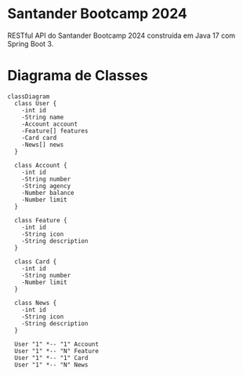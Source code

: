 # Santander Bootcamp 2024
RESTful API do Santander Bootcamp 2024 construída em Java 17 com Spring Boot 3.

# Diagrama de Classes
```mermaid
classDiagram
  class User {
    -int id
    -String name
    -Account account
    -Feature[] features
    -Card card
    -News[] news
  }

  class Account {
    -int id
    -String number
    -String agency
    -Number balance
    -Number limit
  }

  class Feature {
    -int id
    -String icon
    -String description
  }

  class Card {
    -int id
    -String number
    -Number limit
  }

  class News {
    -int id
    -String icon
    -String description
  }

  User "1" *-- "1" Account
  User "1" *-- "N" Feature
  User "1" *-- "1" Card
  User "1" *-- "N" News

```
